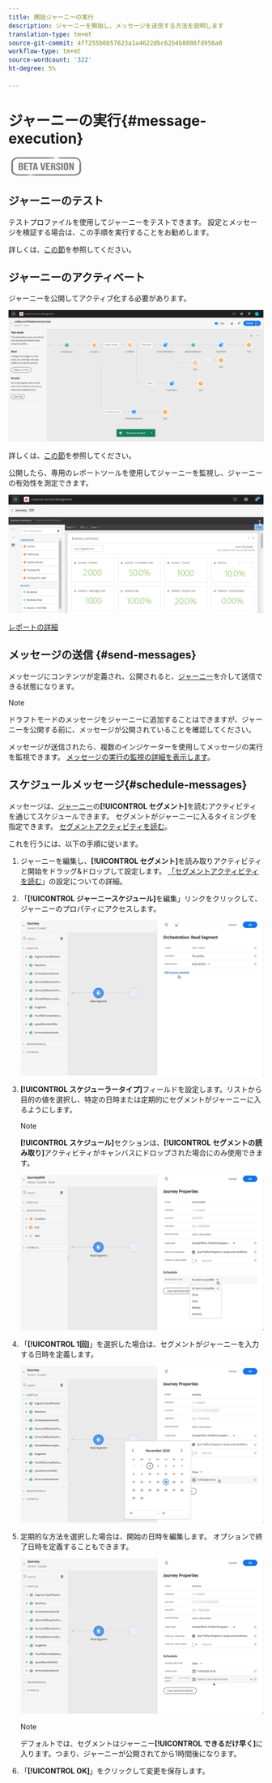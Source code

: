 ```yaml
---
title: 開始ジャーニーの実行
description: ジャーニーを開始し、メッセージを送信する方法を説明します
translation-type: tm+mt
source-git-commit: 4ff255b6b57823a1a4622dbc62b4b8886fd956a0
workflow-type: tm+mt
source-wordcount: '322'
ht-degree: 5%

---
```



# ジャーニーの実行{#message-execution}

![](../assets/do-not-localize/badge.png)

## ジャーニーのテスト

テストプロファイルを使用してジャーニーをテストできます。 設定とメッセージを検証する場合は、この手順を実行することをお勧めします。

詳しくは、[この節](testing-the-journey.md)を参照してください。

## ジャーニーのアクティベート

ジャーニーを公開してアクティブ化する必要があります。

![](../assets/jo-journeyuc2_32bis.png)

詳しくは、[この節](publishing-the-journey.md)を参照してください。


公開したら、専用のレポートツールを使用してジャーニーを監視し、ジャーニーの有効性を測定できます。

![](../assets/jo-dynamic_report_journey_12.png)

[レポートの詳細](../reports/live-report.md)

## メッセージの送信 {#send-messages}

メッセージにコンテンツが定義され、公開されると、[ジャーニー](journey.md)を介して送信できる状態になります。

>[!NOTE]
>
>ドラフトモードのメッセージをジャーニーに追加することはできますが、ジャーニーを公開する前に、メッセージが公開されていることを確認してください。

メッセージが送信されたら、複数のインジケーターを使用してメッセージの実行を監視できます。 [メッセージの実行の監視の詳細を表示します](../message-monitoring.md)。

## スケジュールメッセージ{#schedule-messages}

メッセージは、[ジャーニー](journey.md)の&#x200B;**[!UICONTROL セグメント]**&#x200B;を読むアクティビティを通じてスケジュールできます。 セグメントがジャーニーに入るタイミングを指定できます。 [セグメントアクティビティを読む](read-segment.md)。

これを行うには、以下の手順に従います。

1. ジャーニーを編集し、**[!UICONTROL セグメント]**&#x200B;を読み取りアクティビティと開始をドラッグ&amp;ドロップして設定します。 [「セグメントアクティビティを読む](read-segment.md#configuring-segment-trigger-activity)」の設定についての詳細。

1. 「**[!UICONTROL ジャーニースケジュール]**&#x200B;を編集」リンクをクリックして、ジャーニーのプロパティにアクセスします。

   ![](../assets/message-read-segment-schedule.png)

1. **[!UICONTROL スケジューラータイプ]**&#x200B;フィールドを設定します。リストから目的の値を選択し、特定の日時または定期的にセグメントがジャーニーに入るようにします。

   >[!NOTE]
   >
   >**[!UICONTROL スケジュール]**&#x200B;セクションは、**[!UICONTROL セグメントの読み取り]**&#x200B;アクティビティがキャンバスにドロップされた場合にのみ使用できます。

   ![](../assets/message-read-segment-scheduler.png)

1. 「**[!UICONTROL 1回]**」を選択した場合は、セグメントがジャーニーを入力する日時を定義します。

   ![](../assets/message-read-segment-scheduler-once.png)

1. 定期的な方法を選択した場合は、開始の日時を編集します。 オプションで終了日時を定義することもできます。

   ![](../assets/message-read-segment-scheduler-daily.png)

   >[!NOTE]
   >
   >デフォルトでは、セグメントはジャーニー&#x200B;**[!UICONTROL できるだけ早く]**&#x200B;に入ります。つまり、ジャーニーが公開されてから1時間後になります。

1. 「**[!UICONTROL OK]**」をクリックして変更を保存します。

<!--Unitary messages that are triggered by an event within a journey cannot be scheduled.-->
